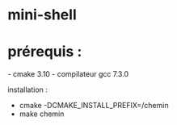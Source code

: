 # mini-shell
<h1>prérequis :</h1>
- cmake 3.10
- compilateur gcc 7.3.0

installation : 
- cmake -DCMAKE_INSTALL_PREFIX=/chemin
- make chemin

